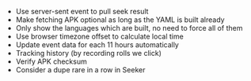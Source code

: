 * Use server-sent event to pull seek result
* Make fetching APK optional as long as the YAML is built already
* Only show the languages which are built, no need to force all of them
* Use browser timezone offset to calculate local time
* Update event data for each 11 hours automatically
* Tracking history (by recording rolls we click)
* Verify APK checksum
* Consider a dupe rare in a row in Seeker
